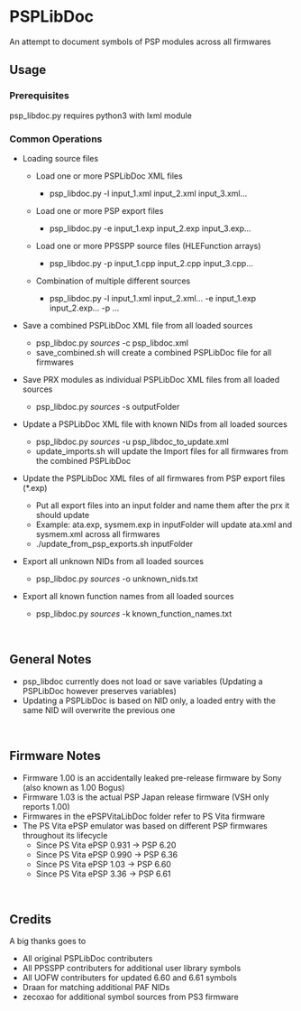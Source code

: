 # PSPLibDoc
An attempt to document symbols of PSP modules across all firmwares
<br>

## Usage
### Prerequisites
psp_libdoc.py requires python3 with lxml module

### Common Operations
 - Loading source files
    - Load one or more PSPLibDoc XML files
        - psp_libdoc.py -l input_1.xml input_2.xml input_3.xml...

    - Load one or more PSP export files
        - psp_libdoc.py -e input_1.exp input_2.exp input_3.exp...

    - Load one or more PPSSPP source files (HLEFunction arrays)
        - psp_libdoc.py -p input_1.cpp input_2.cpp input_3.cpp...

    - Combination of multiple different sources
        - psp_libdoc.py -l input_1.xml input_2.xml... -e input_1.exp input_2.exp... -p ...

 - Save a combined PSPLibDoc XML file from all loaded sources
    - psp_libdoc.py *sources* -c psp_libdoc.xml
    - save_combined.sh will create a combined PSPLibDoc file for all firmwares

 - Save PRX modules as individual PSPLibDoc XML files from all loaded sources
    - psp_libdoc.py *sources* -s outputFolder

 - Update a PSPLibDoc XML file with known NIDs from all loaded sources
    - psp_libdoc.py *sources* -u psp_libdoc_to_update.xml
    - update_imports.sh will update the Import files for all firmwares from the combined PSPLibDoc

 - Update the PSPLibDoc XML files of all firmwares from PSP export files (*.exp)
    - Put all export files into an input folder and name them after the prx it should update
    - Example: ata.exp, sysmem.exp in inputFolder will update ata.xml and sysmem.xml across all firmwares
    - ./update_from_psp_exports.sh inputFolder


 - Export all unknown NIDs from all loaded sources
    - psp_libdoc.py *sources* -o unknown_nids.txt

 - Export all known function names from all loaded sources
    - psp_libdoc.py *sources* -k known_function_names.txt


<br>

## General Notes
 - psp_libdoc currently does not load or save variables (Updating a PSPLibDoc however preserves variables)
 - Updating a PSPLibDoc is based on NID only, a loaded entry with the same NID will overwrite the previous one
<br>

## Firmware Notes
 - Firmware 1.00 is an accidentally leaked pre-release firmware by Sony (also known as 1.00 Bogus)
 - Firmware 1.03 is the actual PSP Japan release firmware (VSH only reports 1.00)
 - Firmwares in the ePSPVitaLibDoc folder refer to PS Vita firmware
 - The PS Vita ePSP emulator was based on different PSP firmwares throughout its lifecycle
    - Since PS Vita ePSP 0.931 -> PSP 6.20
    - Since PS Vita ePSP 0.990 -> PSP 6.36
    - Since PS Vita ePSP 1.03 -> PSP 6.60
    - Since PS Vita ePSP 3.36 -> PSP 6.61
<br>

## Credits
A big thanks goes to
 - All original PSPLibDoc contributers
 - All PPSSPP contributers for additional user library symbols
 - All UOFW contributers for updated 6.60 and 6.61 symbols
 - Draan for matching additional PAF NIDs
 - zecoxao for additional symbol sources from PS3 firmware
